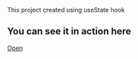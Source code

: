 This project created using useState hook

## You can see it in action here

[Open](https://jovial-jones-e61166.netlify.app/)

